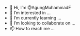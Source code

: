 - 👋 Hi, I’m @AgungMuhammadF
- 👀 I’m interested in ...
- 🌱 I’m currently learning ...
- 💞️ I’m looking to collaborate on ...
- 📫 How to reach me ...

<!---
AgungMuhammadF/AgungMuhammadF is a ✨ special ✨ repository because its `README.md` (this file) appears on your GitHub profile.
You can click the Preview link to take a look at your changes.
--->
